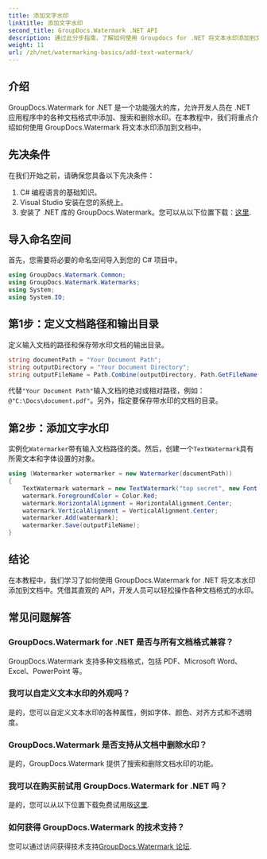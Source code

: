 ```yaml
---
title: 添加文字水印
linktitle: 添加文字水印
second_title: GroupDocs.Watermark .NET API
description: 通过此分步指南，了解如何使用 Groupdocs for .NET 将文本水印添加到文档中。
weight: 11
url: /zh/net/watermarking-basics/add-text-watermark/
---
```

## 介绍
GroupDocs.Watermark for .NET 是一个功能强大的库，允许开发人员在 .NET 应用程序中的各种文档格式中添加、搜索和删除水印。在本教程中，我们将重点介绍如何使用 GroupDocs.Watermark 将文本水印添加到文档中。
## 先决条件
在我们开始之前，请确保您具备以下先决条件：
1. C# 编程语言的基础知识。
2. Visual Studio 安装在您的系统上。
3. 安装了 .NET 库的 GroupDocs.Watermark。您可以从以下位置下载：[这里](https://releases.groupdocs.com/Watermark/net/).

## 导入命名空间
首先，您需要将必要的命名空间导入到您的 C# 项目中。
```csharp
using GroupDocs.Watermark.Common;
using GroupDocs.Watermark.Watermarks;
using System;
using System.IO;
```
## 第1步：定义文档路径和输出目录
定义输入文档的路径和保存带水印文档的输出目录。
```csharp
string documentPath = "Your Document Path";
string outputDirectory = "Your Document Directory";
string outputFileName = Path.Combine(outputDirectory, Path.GetFileName(documentPath));
```
代替`"Your Document Path"`输入文档的绝对或相对路径，例如：`@"C:\Docs\document.pdf"`。另外，指定要保存带水印的文档的目录。
## 第2步：添加文字水印
实例化`Watermarker`带有输入文档路径的类。然后，创建一个`TextWatermark`具有所需文本和字体设置的对象。
```csharp
using (Watermarker watermarker = new Watermarker(documentPath))
{
    TextWatermark watermark = new TextWatermark("top secret", new Font("Arial", 36));
    watermark.ForegroundColor = Color.Red;
    watermark.HorizontalAlignment = HorizontalAlignment.Center;
    watermark.VerticalAlignment = VerticalAlignment.Center;
    watermarker.Add(watermark);
    watermarker.Save(outputFileName);
}
```

## 结论
在本教程中，我们学习了如何使用 GroupDocs.Watermark for .NET 将文本水印添加到文档中。凭借其直观的 API，开发人员可以轻松操作各种文档格式的水印。
## 常见问题解答
### GroupDocs.Watermark for .NET 是否与所有文档格式兼容？
GroupDocs.Watermark 支持多种文档格式，包括 PDF、Microsoft Word、Excel、PowerPoint 等。
### 我可以自定义文本水印的外观吗？
是的，您可以自定义文本水印的各种属性，例如字体、颜色、对齐方式和不透明度。
### GroupDocs.Watermark 是否支持从文档中删除水印？
是的，GroupDocs.Watermark 提供了搜索和删除文档水印的功能。
### 我可以在购买前试用 GroupDocs.Watermark for .NET 吗？
是的，您可以从以下位置下载免费试用版[这里](https://releases.groupdocs.com/).
### 如何获得 GroupDocs.Watermark 的技术支持？
您可以通过访问获得技术支持[GroupDocs.Watermark 论坛](https://forum.groupdocs.com/c/watermark/19).